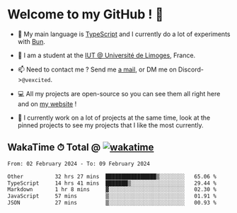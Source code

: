 # Welcome to my GitHub ! 🌃

- 🔭 My main language is [TypeScript](https://www.typescriptlang.org/) and I currently do a lot of experiments with [Bun](https://bun.sh).

- 🌱 I am a student at the [IUT @ Université de Limoges](https://iut.unilim.fr), France.

- 📫 Need to contact me ? Send me <a href="mailto:mikkel@milescode.dev">a mail</a>, or DM me on Discord->`@vexcited`.

- 💻 All my projects are open-source so you can see them all right here and on <a href="https://vexcited.vercel.app">my website</a> !

- 👀 I currently work on a lot of projects at the same time, look at the pinned projects to see my projects that I like the most currently.

## WakaTime ⏱ Total @ [![wakatime](https://wakatime.com/badge/user/0839e595-e07a-435c-8d59-ed95f2a3d6dd.svg)](https://wakatime.com/@0839e595-e07a-435c-8d59-ed95f2a3d6dd)

<!--START_SECTION:waka-->

```txt
From: 02 February 2024 - To: 09 February 2024

Other          32 hrs 27 mins  ████████████████▒░░░░░░░░   65.06 %
TypeScript     14 hrs 41 mins  ███████▒░░░░░░░░░░░░░░░░░   29.44 %
Markdown       1 hr 8 mins     ▓░░░░░░░░░░░░░░░░░░░░░░░░   02.30 %
JavaScript     57 mins         ▒░░░░░░░░░░░░░░░░░░░░░░░░   01.91 %
JSON           27 mins         ▒░░░░░░░░░░░░░░░░░░░░░░░░   00.93 %
```

<!--END_SECTION:waka-->
